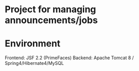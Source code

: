 # Project for managing announcements/jobs

# Environment
Frontend: JSF 2.2 (PrimeFaces)
Backend: Apache Tomcat 8 / Spring4/Hibernate4/MySQL
